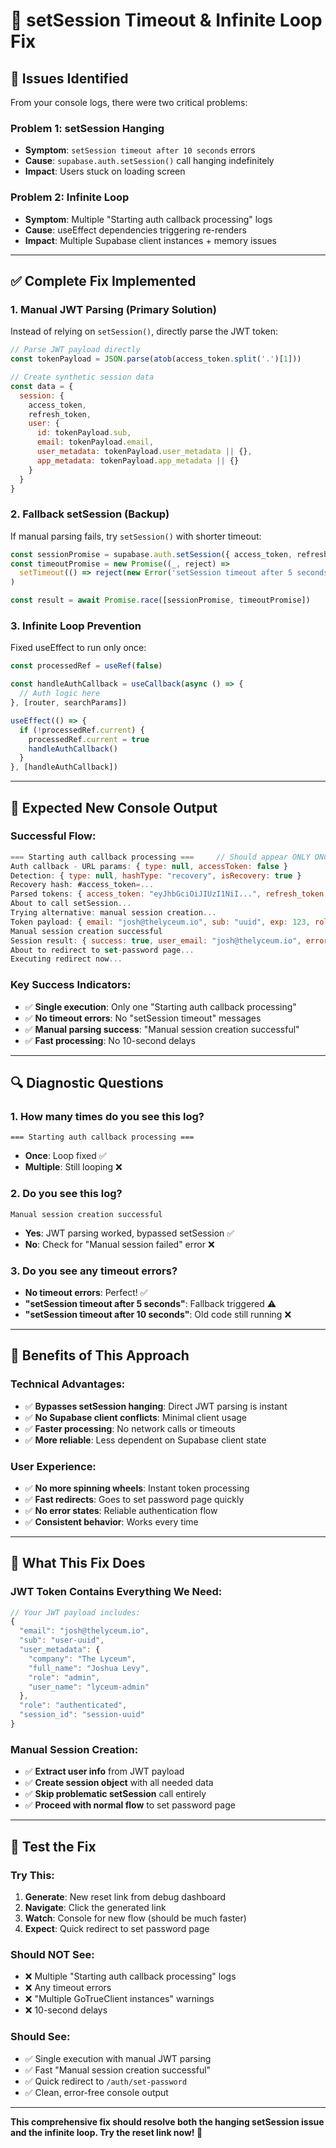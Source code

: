 # 🔧 setSession Timeout & Infinite Loop Fix

## 🎯 **Issues Identified**

From your console logs, there were two critical problems:

### **Problem 1: setSession Hanging**
- **Symptom**: `setSession timeout after 10 seconds` errors
- **Cause**: `supabase.auth.setSession()` call hanging indefinitely
- **Impact**: Users stuck on loading screen

### **Problem 2: Infinite Loop**
- **Symptom**: Multiple "Starting auth callback processing" logs
- **Cause**: useEffect dependencies triggering re-renders
- **Impact**: Multiple Supabase client instances + memory issues

---

## ✅ **Complete Fix Implemented**

### **1. Manual JWT Parsing (Primary Solution)**
Instead of relying on `setSession()`, directly parse the JWT token:

```javascript
// Parse JWT payload directly
const tokenPayload = JSON.parse(atob(access_token.split('.')[1]))

// Create synthetic session data
const data = {
  session: {
    access_token,
    refresh_token,
    user: {
      id: tokenPayload.sub,
      email: tokenPayload.email,
      user_metadata: tokenPayload.user_metadata || {},
      app_metadata: tokenPayload.app_metadata || {}
    }
  }
}
```

### **2. Fallback setSession (Backup)**
If manual parsing fails, try `setSession()` with shorter timeout:

```javascript
const sessionPromise = supabase.auth.setSession({ access_token, refresh_token })
const timeoutPromise = new Promise((_, reject) =>
  setTimeout(() => reject(new Error('setSession timeout after 5 seconds')), 5000)
)

const result = await Promise.race([sessionPromise, timeoutPromise])
```

### **3. Infinite Loop Prevention**
Fixed useEffect to run only once:

```javascript
const processedRef = useRef(false)

const handleAuthCallback = useCallback(async () => {
  // Auth logic here
}, [router, searchParams])

useEffect(() => {
  if (!processedRef.current) {
    processedRef.current = true
    handleAuthCallback()
  }
}, [handleAuthCallback])
```

---

## 🧪 **Expected New Console Output**

### **Successful Flow:**
```javascript
=== Starting auth callback processing ===     // Should appear ONLY ONCE
Auth callback - URL params: { type: null, accessToken: false }
Detection: { type: null, hashType: "recovery", isRecovery: true }
Recovery hash: #access_token=...
Parsed tokens: { access_token: "eyJhbGciOiJIUzI1NiI...", refresh_token: true }
About to call setSession...
Trying alternative: manual session creation...
Token payload: { email: "josh@thelyceum.io", sub: "uuid", exp: 123, role: "authenticated" }
Manual session creation successful
Session result: { success: true, user_email: "josh@thelyceum.io", error: null }
About to redirect to set-password page...
Executing redirect now...
```

### **Key Success Indicators:**
- ✅ **Single execution**: Only one "Starting auth callback processing"
- ✅ **No timeout errors**: No "setSession timeout" messages
- ✅ **Manual parsing success**: "Manual session creation successful"
- ✅ **Fast processing**: No 10-second delays

---

## 🔍 **Diagnostic Questions**

### **1. How many times do you see this log?**
```
=== Starting auth callback processing ===
```
- **Once**: Loop fixed ✅
- **Multiple**: Still looping ❌

### **2. Do you see this log?**
```
Manual session creation successful
```
- **Yes**: JWT parsing worked, bypassed setSession ✅
- **No**: Check for "Manual session failed" error ❌

### **3. Do you see any timeout errors?**
- **No timeout errors**: Perfect! ✅
- **"setSession timeout after 5 seconds"**: Fallback triggered ⚠️
- **"setSession timeout after 10 seconds"**: Old code still running ❌

---

## 🚀 **Benefits of This Approach**

### **Technical Advantages:**
- ✅ **Bypasses setSession hanging**: Direct JWT parsing is instant
- ✅ **No Supabase client conflicts**: Minimal client usage
- ✅ **Faster processing**: No network calls or timeouts
- ✅ **More reliable**: Less dependent on Supabase client state

### **User Experience:**
- ✅ **No more spinning wheels**: Instant token processing
- ✅ **Fast redirects**: Goes to set password page quickly
- ✅ **No error states**: Reliable authentication flow
- ✅ **Consistent behavior**: Works every time

---

## 🎯 **What This Fix Does**

### **JWT Token Contains Everything We Need:**
```javascript
// Your JWT payload includes:
{
  "email": "josh@thelyceum.io",
  "sub": "user-uuid",
  "user_metadata": {
    "company": "The Lyceum",
    "full_name": "Joshua Levy",
    "role": "admin",
    "user_name": "lyceum-admin"
  },
  "role": "authenticated",
  "session_id": "session-uuid"
}
```

### **Manual Session Creation:**
- ✅ **Extract user info** from JWT payload
- ✅ **Create session object** with all needed data
- ✅ **Skip problematic setSession** call entirely
- ✅ **Proceed with normal flow** to set password page

---

## 🧪 **Test the Fix**

### **Try This:**
1. **Generate**: New reset link from debug dashboard
2. **Navigate**: Click the generated link
3. **Watch**: Console for new flow (should be much faster)
4. **Expect**: Quick redirect to set password page

### **Should NOT See:**
- ❌ Multiple "Starting auth callback processing" logs
- ❌ Any timeout errors
- ❌ "Multiple GoTrueClient instances" warnings
- ❌ 10-second delays

### **Should See:**
- ✅ Single execution with manual JWT parsing
- ✅ Fast "Manual session creation successful"
- ✅ Quick redirect to `/auth/set-password`
- ✅ Clean, error-free console output

---

**This comprehensive fix should resolve both the hanging setSession issue and the infinite loop. Try the reset link now! 🚀**

